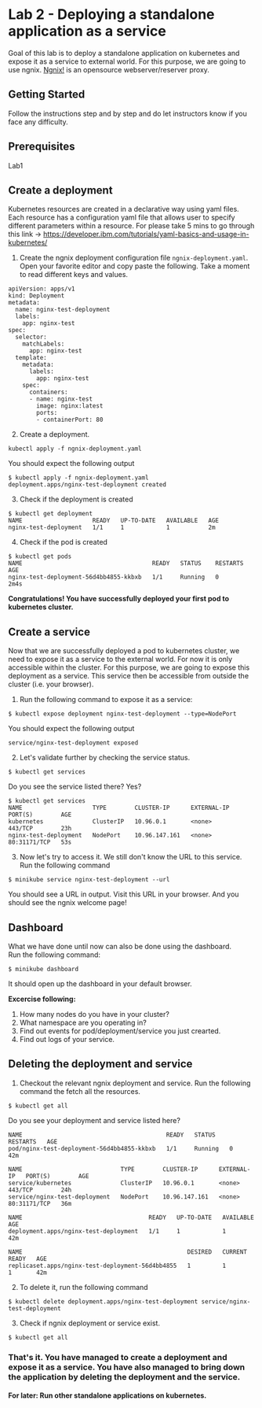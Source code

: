 # Lab 2 - Deploying a standalone application as a service
Goal of this lab is to deploy a standalone application on kubernetes and expose it as a service to external world. For this purpose, we are going to use ngnix. [Ngnix!](https://en.wikipedia.org/wiki/Nginx) is an opensource webserver/reserver proxy. 

## Getting Started

Follow the instructions step and by step and do let instructors know if you face any difficulty. 

## Prerequisites

Lab1

## Create a deployment

Kubernetes resources are created in a declarative way using yaml files. Each resource has a configuration yaml file that allows user to specify different parameters within a resource. 
For please take 5 mins to go through this link -> https://developer.ibm.com/tutorials/yaml-basics-and-usage-in-kubernetes/ 

1. Create the ngnix deployment configuration file `ngnix-deployment.yaml`. Open your favorite editor and copy paste the following. Take a moment to read different keys and values. 

```
apiVersion: apps/v1
kind: Deployment
metadata:
  name: nginx-test-deployment
  labels:
    app: nginx-test
spec:
  selector:
    matchLabels:
      app: nginx-test
  template:
    metadata:
      labels:
        app: nginx-test
    spec:
      containers:
      - name: nginx-test
        image: nginx:latest
        ports:
        - containerPort: 80
```
2. Create a deployment. 

```
kubectl apply -f ngnix-deployment.yaml
```

You should expect the following output 

```
$ kubectl apply -f ngnix-deployment.yaml 
deployment.apps/nginx-test-deployment created

```
3. Check if the deployment is created 

```
$ kubectl get deployment
NAME                    READY   UP-TO-DATE   AVAILABLE   AGE
nginx-test-deployment   1/1     1            1           2m
```

4. Check if the pod is created 
```
$ kubectl get pods
NAME                                     READY   STATUS    RESTARTS   AGE
nginx-test-deployment-56d4bb4855-kkbxb   1/1     Running   0          2m4s
```

**Congratulations! You have successfully deployed your first pod to kubernetes cluster.** 

## Create a service

Now that we are successfully deployed a pod to kubernetes cluster, we need to expose it as a service to the external world. For now it is only accessible within the cluster. 
For this purpose, we are going to expose this deployment as a service. This service then be accessible from outside the cluster (i.e. your browser). 

1. Run the following command to expose it as a service: 

```
$ kubectl expose deployment nginx-test-deployment --type=NodePort
```
 
You should expect the following output 
```
service/nginx-test-deployment exposed
```

2. Let's validate further by checking the service status. 

```
$ kubectl get services
```
Do you see the service listed there? Yes?  

```
$ kubectl get services
NAME                    TYPE        CLUSTER-IP      EXTERNAL-IP   PORT(S)        AGE
kubernetes              ClusterIP   10.96.0.1       <none>        443/TCP        23h
nginx-test-deployment   NodePort    10.96.147.161   <none>        80:31171/TCP   53s
``` 

3. Now let's try to access it. We still don't know the URL to this service. Run the following command 

```
$ minikube service nginx-test-deployment --url
```
You should see a URL in output. Visit this URL in your browser. And you should see the ngnix welcome page! 

## Dashboard

What we have done until now can also be done using the dashboard.  
Run the following command:

```
$ minikube dashboard
```
It should open up the dashboard in your default browser. 

**Excercise following:**
1. How many nodes do you have in your cluster?
2. What namespace are you operating in?
4. Find out events for pod/deployment/service you just crearted. 
5. Find out logs of your service. 


## Deleting the deployment and service 

1. Checkout the relevant ngnix deployment and service. Run the following command the fetch all the resources. 
```
$ kubectl get all
```
Do you see your deployment and service listed here? 

```
NAME                                         READY   STATUS    RESTARTS   AGE
pod/nginx-test-deployment-56d4bb4855-kkbxb   1/1     Running   0          42m

NAME                            TYPE        CLUSTER-IP      EXTERNAL-IP   PORT(S)        AGE
service/kubernetes              ClusterIP   10.96.0.1       <none>        443/TCP        24h
service/nginx-test-deployment   NodePort    10.96.147.161   <none>        80:31171/TCP   36m

NAME                                    READY   UP-TO-DATE   AVAILABLE   AGE
deployment.apps/nginx-test-deployment   1/1     1            1           42m

NAME                                               DESIRED   CURRENT   READY   AGE
replicaset.apps/nginx-test-deployment-56d4bb4855   1         1         1       42m
```

2. To delete it, run the following command
```
$ kubectl delete deployment.apps/nginx-test-deployment service/nginx-test-deployment
```

3. Check if ngnix deployment or service exist. 
```
$ kubectl get all
```

### That's it. You have managed to create a deployment and expose it as a service. You have also managed to bring down the application by deleting the deployment and the service. 

#### For later: Run other standalone applications on kubernetes. 










